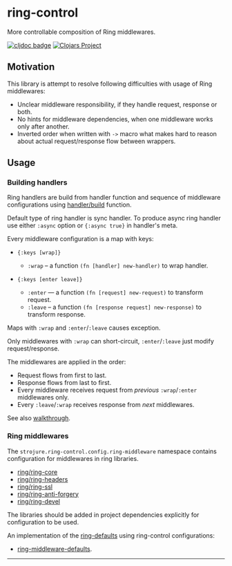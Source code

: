 # ring-control

More controllable composition of Ring middlewares.

[![cljdoc badge](https://cljdoc.org/badge/com.github.strojure/ring-control)](https://cljdoc.org/d/com.github.strojure/ring-control)
[![Clojars Project](https://img.shields.io/clojars/v/com.github.strojure/ring-control.svg)](https://clojars.org/com.github.strojure/ring-control)

## Motivation

This library is attempt to resolve following difficulties with usage of Ring
middlewares:

- Unclear middleware responsibility, if they handle request, response or both.
- No hints for middleware dependencies, when one middleware works only after
  another.
- Inverted order when written with `->` macro what makes hard to reason about
  actual request/response flow between wrappers.

## Usage

### Building handlers

Ring handlers are build from handler function and sequence of middleware
configurations using [handler/build][handler_build] function.

Default type of ring handler is sync handler. To produce async ring handler
use either `:async` option or `{:async true}` in handler's meta.

Every middleware configuration is a map with keys:

- `{:keys [wrap]}`

  - `:wrap`  – a function `(fn [handler] new-handler)` to wrap handler.

- `{:keys [enter leave]}`

  - `:enter` — a function `(fn [request] new-request)` to transform request.
  - `:leave` – a function `(fn [response request] new-response)` to transform
    response.

Maps with `:wrap` and `:enter`/`:leave` causes exception.

Only middlewares with `:wrap` can short-circuit, `:enter`/`:leave` just modify
request/response.

The middlewares are applied in the order:

- Request flows from first to last.
- Response flows from last to first.
- Every middleware receives request from *previous* `:wrap`/`:enter`
  middlewares only.
- Every `:leave`/`:wrap` receives response from *next* middlewares.

See also [walkthrough](doc/usage/walkthrough.clj).

### Ring middlewares

The `strojure.ring-control.config.ring-middleware` namespace contains
configuration for middlewares in ring libraries.

- [ring/ring-core](https://clojars.org/ring/ring-core)
- [ring/ring-headers](https://clojars.org/ring/ring-headers)
- [ring/ring-ssl](https://clojars.org/ring/ring-ssl)
- [ring/ring-anti-forgery](https://clojars.org/ring/ring-anti-forgery)
- [ring/ring-devel](https://clojars.org/ring/ring-devel)

The libraries should be added in project dependencies explicitly for
configuration to be used.

An implementation of the [ring-defaults](https://clojars.org/ring/ring-defaults)
using ring-control configurations:

- [ring-middleware-defaults](src/strojure/ring_control/config/ring_middleware_defaults.clj).

---

[handler_build]:
https://cljdoc.org/d/com.github.strojure/ring-control/CURRENT/api/strojure.ring-control.handler#build
